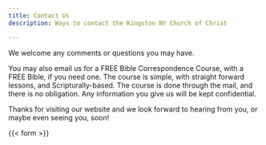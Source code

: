 ```yaml
---
title: Contact Us
description: Ways to contact the Kingston NY Church of Christ

---
```


We welcome any comments or questions you may have.

You may also email us for a FREE Bible Correspondence Course, with a FREE Bible, if you need one. The course is simple, with straight forward lessons, and Scripturally-based. The course is done through the mail, and there is no obligation. Any information you give us will be kept confidential.

Thanks for visiting our website and we look forward to hearing from you, or maybe even seeing you, soon!

{{< form >}}
